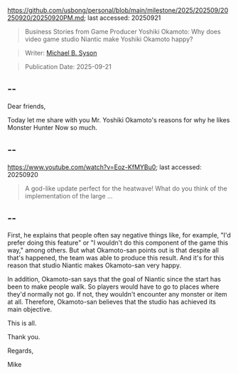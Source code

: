 https://github.com/usbong/personal/blob/main/milestone/2025/202509/20250920/20250920PM.md; last accessed: 20250921


> Business Stories from Game Producer Yoshiki Okamoto: Why does video game studio Niantic make Yoshiki Okamoto happy?

> Writer: [Michael B. Syson](https://www.linkedin.com/in/michaelsyson/)

> Publication Date: 2025-09-21

## --

Dear friends,

Today let me share with you Mr. Yoshiki Okamoto's reasons for why he likes Monster Hunter Now so much.

## --

https://www.youtube.com/watch?v=Eoz-KfMYBu0; last accessed: 20250920

> A god-like update perfect for the heatwave! What do you think of the implementation of the large ...

## --

First, he explains that people often say negative things like, for example, "I'd prefer doing this feature" or "I wouldn't do this component of the game this way," among others. But what Okamoto-san points out is that despite all that's happened, the team was able to produce this result. And it's for this reason that studio Niantic makes Okamoto-san very happy.

In addition, Okamoto-san says that the goal of Niantic since the start has been to make people walk. So players would have to go to places where they'd normally not go. If not, they wouldn't encounter any monster or item at all. Therefore, Okamoto-san believes that the studio has achieved its main objective.

This is all.

Thank you.

Regards,

Mike
